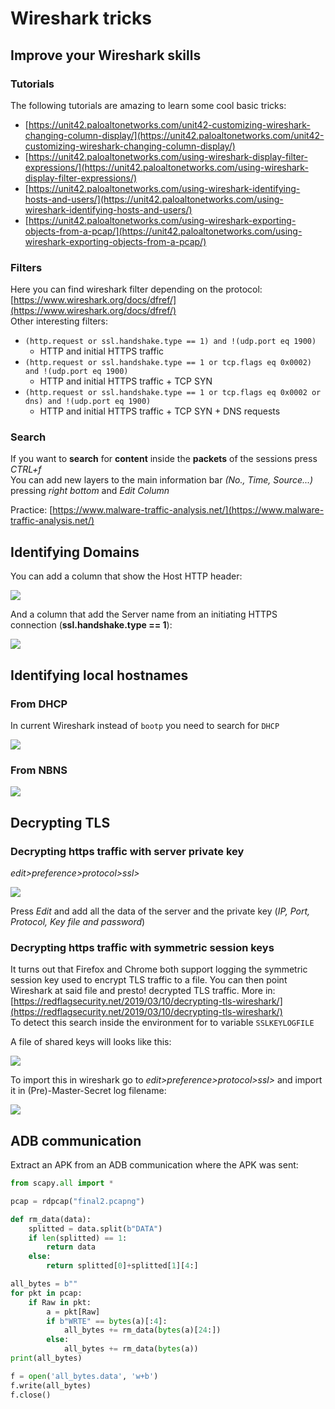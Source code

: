 # Wireshark tricks

## Improve your Wireshark skills

### Tutorials

The following tutorials are amazing to learn some cool basic tricks:

* [https://unit42.paloaltonetworks.com/unit42-customizing-wireshark-changing-column-display/](https://unit42.paloaltonetworks.com/unit42-customizing-wireshark-changing-column-display/)
* [https://unit42.paloaltonetworks.com/using-wireshark-display-filter-expressions/](https://unit42.paloaltonetworks.com/using-wireshark-display-filter-expressions/)
* [https://unit42.paloaltonetworks.com/using-wireshark-identifying-hosts-and-users/](https://unit42.paloaltonetworks.com/using-wireshark-identifying-hosts-and-users/)
* [https://unit42.paloaltonetworks.com/using-wireshark-exporting-objects-from-a-pcap/](https://unit42.paloaltonetworks.com/using-wireshark-exporting-objects-from-a-pcap/)

### Filters

Here you can find wireshark filter depending on the protocol: [https://www.wireshark.org/docs/dfref/](https://www.wireshark.org/docs/dfref/)  
Other interesting filters:

* `(http.request or ssl.handshake.type == 1) and !(udp.port eq 1900)`
  * HTTP and initial HTTPS traffic
* `(http.request or ssl.handshake.type == 1 or tcp.flags eq 0x0002) and !(udp.port eq 1900)`
  * HTTP and initial HTTPS traffic + TCP SYN
* `(http.request or ssl.handshake.type == 1 or tcp.flags eq 0x0002 or dns) and !(udp.port eq 1900)`
  * HTTP and initial HTTPS traffic + TCP SYN + DNS requests

### Search

If you want to **search** for **content** inside the **packets** of the sessions press _CTRL+f_  
You can add new layers to the main information bar _\(No., Time, Source...\)_ pressing _right bottom_ and _Edit Column_

Practice: [https://www.malware-traffic-analysis.net/](https://www.malware-traffic-analysis.net/)

## Identifying Domains

You can add a column that show the Host HTTP header:

![](../../.gitbook/assets/image%20%28405%29.png)

And a column that add the Server name from an initiating HTTPS connection \(**ssl.handshake.type == 1**\):

![](../../.gitbook/assets/image%20%28408%29.png)

## Identifying local hostnames

### From DHCP

In current Wireshark instead of `bootp` you need to search for `DHCP`

![](../../.gitbook/assets/image%20%28409%29.png)

### From NBNS

![](../../.gitbook/assets/image%20%28406%29.png)

## Decrypting TLS

### Decrypting https traffic with server private key

_edit&gt;preference&gt;protocol&gt;ssl&gt;_

![](../../.gitbook/assets/image%20%28263%29.png)

Press _Edit_ and add all the data of the server and the private key \(_IP, Port, Protocol, Key file and password_\)

### Decrypting https traffic with symmetric session keys

It turns out that Firefox and Chrome both support logging the symmetric session key used to encrypt TLS traffic to a file. You can then point Wireshark at said file and presto! decrypted TLS traffic. More in: [https://redflagsecurity.net/2019/03/10/decrypting-tls-wireshark/](https://redflagsecurity.net/2019/03/10/decrypting-tls-wireshark/)  
To detect this search inside the environment for to variable `SSLKEYLOGFILE`

A file of shared keys will looks like this:

![](../../.gitbook/assets/image%20%2862%29.png)

To import this in wireshark go to _edit&gt;preference&gt;protocol&gt;ssl&gt;_ and import it in \(Pre\)-Master-Secret log filename:

![](../../.gitbook/assets/image%20%28191%29.png)

## ADB communication

Extract an APK from an ADB communication where the APK was sent:

```python
from scapy.all import *

pcap = rdpcap("final2.pcapng")

def rm_data(data):
    splitted = data.split(b"DATA")
    if len(splitted) == 1:
        return data
    else:
        return splitted[0]+splitted[1][4:]

all_bytes = b""
for pkt in pcap:
    if Raw in pkt:
        a = pkt[Raw]
        if b"WRTE" == bytes(a)[:4]:
            all_bytes += rm_data(bytes(a)[24:])
        else:
            all_bytes += rm_data(bytes(a))
print(all_bytes)

f = open('all_bytes.data', 'w+b')
f.write(all_bytes)
f.close()
```

